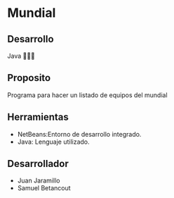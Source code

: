 # Mundial
## Desarrollo
Java 👨🏼‍💻
## Proposito
Programa para hacer un listado de equipos del mundial
## Herramientas
- NetBeans:Entorno de desarrollo integrado.
- Java: Lenguaje utilizado.
## Desarrollador
- Juan Jaramillo
- Samuel Betancout
